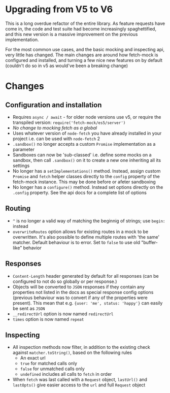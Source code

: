# Upgrading from V5 to V6

This is a long overdue refactor of the entire library. As feature requests have come in, the code and test suite had become increasingly spaghettified, and this new version is a massive improvement on the previous implementation.

For the most common use cases, and the basic mocking and inspecting api, very little has changed. The main changes are around how fetch-mock is configured and installed, and turning a few nice new features on by default (couldn't do so in v5 as would've been a breaking change)

# Changes

## Configuration and installation
- Requires `async / await` - for older node versions use v5, or require the transpiled version: `require('fetch-mock/es5/server')`
- *No change to mocking fetch as a global*
- Uses whatever version of `node-fetch` you have already installed in your project i.e. can be used with `node-fetch` 2
- `.sandbox()` no longer accepts a custom `Promise` implementation as a parameter
- Sandboxes can now be 'sub-classed' i.e. define some mocks on a sandbox, then call `.sandbox()` on it to create a new one inheriting all its settings
- No longer has a `setImplementations()` method. Instead, assign custom `Promise` and `fetch` helper classes  directly to the `config` property of the fetch-mock instance. This may be done before or afeter sandboxing
- No longer has a `configure()` method. Instead set options directly on the `.config` property. See the api docs for a complete list of options

## Routing
- `^` is no longer a valid way of matching the beginnig of strings; use `begin:` instead
- `overwriteRoutes` option allows for existing routes in a mock to be overwritten. It's also possible to define multiple routes with 'the same' matcher. Default behaviour is to error. Set to `false` to use old "buffer-like" behavior

## Responses
- `Content-Length` header generated by default for all responses (can be configured to not do so globally or per response.)
- Objects will be converted to `JSON` responses if they contain any properties not listed in the docs as special response config options (previous behaviour was to convert if any of the properties were present). This mean that e.g. `{user: 'me', status: 'happy'}` can easily be sent as `JSON`
- `__redirectUrl` option is now named `redirectUrl`
- `times` option is now named `repeat`

## Inspecting
- All inspection methods now filter, in addition to the existing check against `matcher.toString()`, based on the following rules
    + An exact url
    + `true` for matched calls only
    + `false` for unmatched calls only
    + `undefined` includes all calls to `fetch` in order
- When `fetch` was last called with a `Request` object, `lastUrl()` and `lastOpts()` give easier access to the `url` and full `Request` object
